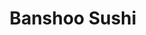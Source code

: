 ---
layout: place
title: "Banshoo Sushi"
permalink: /florida/orlando/banshoo-sushi.html
stateAbbr: FL
stateName: Florida
cityName: Orlando
place_id: ChIJab2b9zZ-54gR1tZL34SkRx0
photos:
  - name: >-
      places/ChIJab2b9zZ-54gR1tZL34SkRx0/photos/AeeoHcI6LFdXly_6RipNgChLMFIgcbydB8fPg6vncIt3njnh129_xEZV--JOacoWek-qhfBcbbcR3JYTc8tXS4uEZqDm0N4MFTdWHaKKg8xgHLH-I7-T8FCBIW30Qi1j4rB0cdKDBGTzzz59-qGHgzP-UsZ9pGfy-Rl8QYoIs9Tk6B57ROx1g_8Av-0_otNBq-V7kK665WNXwtugIVwG9qzv-ds0Vi6RHfN30k_KfQJPVdn50UD1G3w3brwM0LItoPSD958dwcX9neLLdkLXllMrnLsnfbHd51d5Vo2Y2KZVRAbaY8F4hY0f4tfF0HG7hmnQVzWMXMUjipckWwGxQ56sY1YTinkYKlw4DNgGa4CCB1BQ6hCUpcHlZW5ebmfM_Jo8pj2b4te06lIx-zjNAnzSpOSEBhrsSD38Dl2vi5bi9IBmun5b
    widthPx: 4800
    heightPx: 2700
    authorAttributions:
      - displayName: Jackson Longan
        uri: https://maps.google.com/maps/contrib/108136555990475173578
        photoUri: >-
          https://lh3.googleusercontent.com/a-/ALV-UjUo-unJTWi-Py6z-vaIt0U4U2k9mA36YjRObtaKA2rlIFdqbmhJ3g=s100-p-k-no-mo
    flagContentUri: >-
      https://www.google.com/local/imagery/report/?cb_client=maps_api_places.places_api&image_key=!1e10!2sCIHM0ogKEICAgIDH1rai0AE&hl=en-US
    googleMapsUri: >-
      https://www.google.com/maps/place//data=!3m4!1e2!3m2!1sCIHM0ogKEICAgIDH1rai0AE!2e10!4m2!3m1!1s0x88e77e36f79bbd69:0x1d47a484df4bd6d6
  - name: >-
      places/ChIJab2b9zZ-54gR1tZL34SkRx0/photos/AeeoHcL7qS6cP42uGOnUhmFX3Y8OFOhIzv52U-oFpOOBiFZrgT71SXdxCVxW5q2MunD5suMKD-kkocVo_-bPOX16QHeg2nL-99A8lf4VuNvrjWfIXp9zCJE5T-2BuFZZGh-HvZznQOm7nI0Yli5XMSM-uHwymC7JnNUtypiAiRdJIi7p9eqHvJR9X8ogE4-gyjJInnhBLfHAxReklZBQwc4gWyyURYV2izv1fZABBf2P_mO2FvN7ksh6NkVIcrG8DwbIjNzSlSK5U8Z0eva799EKP7nOzfvVlb_1s62iMwNFR53dnoIOdwgHX_hEIehkP7bxWGP38bdHoGoTrWiA11cErSu-jiJvRCqp3qs29Uo5fixLh-xcJE7Wo65PAWBh0I9nqiq-dORT0FaPO8AzStBIpiIidY-iDEEBDsQzMsJMmuJ-hQ
    widthPx: 2700
    heightPx: 4800
    authorAttributions:
      - displayName: Jackson Longan
        uri: https://maps.google.com/maps/contrib/108136555990475173578
        photoUri: >-
          https://lh3.googleusercontent.com/a-/ALV-UjUo-unJTWi-Py6z-vaIt0U4U2k9mA36YjRObtaKA2rlIFdqbmhJ3g=s100-p-k-no-mo
    flagContentUri: >-
      https://www.google.com/local/imagery/report/?cb_client=maps_api_places.places_api&image_key=!1e10!2sCIHM0ogKEICAgIDH1raiUA&hl=en-US
    googleMapsUri: >-
      https://www.google.com/maps/place//data=!3m4!1e2!3m2!1sCIHM0ogKEICAgIDH1raiUA!2e10!4m2!3m1!1s0x88e77e36f79bbd69:0x1d47a484df4bd6d6
  - name: >-
      places/ChIJab2b9zZ-54gR1tZL34SkRx0/photos/AeeoHcIIz3rIWbX56Onmb4IXNR1GMw9Sg3sHIp64XJ0cjM7ZWIOgLPbkFJeM87z2NObLRRigRR0d0z1UT_-lFzSF6q_lJbZ46IL4tQByiBgONqDxZCE99dV6PGx4VyipVmCUMSBtcmm7WT8wLThr4tEhIcQqUPUnKrkicD497WpxJfTf_vMeAHEa9Df264ln7NBYMtbpkbCrheuNnB-fv-BTpCSxycsDZTiPwN_9ux70N8IECfPtDWLagYFmHdlpWwRAQClbEsviEp86qVlo5WxZ6mlPge7_4UD9NxCCeCT1yLsTTd0DmQDHdSSKs-g258uxtSnMGBy4kPsrvOG4aS6ta1yzA2dArVdKeti1UcuGry32A3-UjbpJgGS-BJV5AHLHkmNfJNR0jMq48BzR3nDCWOlp8sfQpJN1pl0ooB8glqgwNofB
    widthPx: 4160
    heightPx: 3120
    authorAttributions:
      - displayName: Candice Allen
        uri: https://maps.google.com/maps/contrib/107186128549557572144
        photoUri: >-
          https://lh3.googleusercontent.com/a-/ALV-UjV_Ehzoyqq5Z4UEF48lwwKZktYMwG6j-6C4uH-Q0BKINc17pQQj=s100-p-k-no-mo
    flagContentUri: >-
      https://www.google.com/local/imagery/report/?cb_client=maps_api_places.places_api&image_key=!1e10!2sCIHM0ogKEICAgICk59XU2gE&hl=en-US
    googleMapsUri: >-
      https://www.google.com/maps/place//data=!3m4!1e2!3m2!1sCIHM0ogKEICAgICk59XU2gE!2e10!4m2!3m1!1s0x88e77e36f79bbd69:0x1d47a484df4bd6d6
  - name: >-
      places/ChIJab2b9zZ-54gR1tZL34SkRx0/photos/AeeoHcIV8HRSB-jjqPpv2T4xRZlcoJx-fdpV6Mq6vyCwwYRESEvWwQv964CJcQOyLX4z4bMF6Lu1aRjO04NlmSMeP8W1lplI51Lz8VmO3TVAMxtnS2_TyTwEFzXTdaMjn6PaDVOWZT9JX3wwbsx41dyuNTF4AyRQ1Fh1BbVquhX7764gH6jA8WnsbgG0oKH2Rj_SwvLwUIiKIR_C0xidznTOP_ysqyV6wnzhj3d4N-9WuN5LXTsRw59EwFK-XJxUgy_lKUXhIWxCHa9qBV09W_KTPhf13d4kKiXeuJ6OEtFbpk_RqYCZ3rjWcHuClqHlmblEI-IC2JJiH4UV19aMQrk6ouUGLmpQYg6MvjuXWBBDDv_A9D5TYFs2H-20QOmPvMKQLZfrR5h83gZdinM6VtLDXEKVJQiGl10NQOq_zlGu5cNlKbP_
    widthPx: 4032
    heightPx: 1960
    authorAttributions:
      - displayName: Megan Coburn
        uri: https://maps.google.com/maps/contrib/112109857260279978240
        photoUri: >-
          https://lh3.googleusercontent.com/a-/ALV-UjUo1tufYP6YKm7YhnReONzqvySFZUQrEllMCkuBVw3ehED_WX9ZgQ=s100-p-k-no-mo
    flagContentUri: >-
      https://www.google.com/local/imagery/report/?cb_client=maps_api_places.places_api&image_key=!1e10!2sCIHM0ogKEICAgIDkrJuk-gE&hl=en-US
    googleMapsUri: >-
      https://www.google.com/maps/place//data=!3m4!1e2!3m2!1sCIHM0ogKEICAgIDkrJuk-gE!2e10!4m2!3m1!1s0x88e77e36f79bbd69:0x1d47a484df4bd6d6
  - name: >-
      places/ChIJab2b9zZ-54gR1tZL34SkRx0/photos/AeeoHcJS6syhr_Yg1jjgGaILanHwNx3uEqRMgsUJP3r0gQEehumKruh8STqA0sN2AAOWMvpCcamCh5DaPf8H9Jm8Zhy1D3Izt-BylkSjQ-kfA0k9ykQ4VXUXLcUXG9DHtmoy_JPYBph6nPcSqrmJuJqBa4wioIiYSo3MU_nz3JzodkAbVRedY02XfJ-un7Ixn7A2ClLnrqnoyA8jIV8UAacZl3AGI0lqZtKpxLz2v3viyKizu_iOwMGVI26KmSVmbobMfBrdDc00TknGPI1hQBMINkuAu88yjhKxxRGQU1o8OtIHmDhdefV4in6v5Tq2HIUl5SG5BXN7q1pESkpuHlhBcJw4AxJ4hC_65KNPVciyCkrkH0hd_FNZEW2-ulvOp6CdzPhEvvlBEL-hHvKBhG_vRoHxmDQWmz26uvP4mR6Sukv86lw
    widthPx: 3036
    heightPx: 4048
    authorAttributions:
      - displayName: Michael Hildebrand
        uri: https://maps.google.com/maps/contrib/105214874410524808477
        photoUri: >-
          https://lh3.googleusercontent.com/a-/ALV-UjW8webO6jFx7ibgfTzS1JwU4L5lYC4PRYcM7VYOtVhsoMXFFNpwQg=s100-p-k-no-mo
    flagContentUri: >-
      https://www.google.com/local/imagery/report/?cb_client=maps_api_places.places_api&image_key=!1e10!2sCIHM0ogKEICAgICk1P-02AE&hl=en-US
    googleMapsUri: >-
      https://www.google.com/maps/place//data=!3m4!1e2!3m2!1sCIHM0ogKEICAgICk1P-02AE!2e10!4m2!3m1!1s0x88e77e36f79bbd69:0x1d47a484df4bd6d6
  - name: >-
      places/ChIJab2b9zZ-54gR1tZL34SkRx0/photos/AeeoHcIco6xfNGoZpHYwSc98BaA9q5G14NqvC445l5k3QXSCtN1aSQmNZLSsrFkuKQXWf82OnKT6ojzKgSpUZ24JHFeGDmyDwngyxEVcNeLJsDmREPDmqyayO9vNAytauAW0EU0kqwYzUL39PEVVpBrBakdyan3vYJRjB-ozHFxL90cCeeE9uqfgoadre4BHJCcRGFyKtyYiOBJfT1gsiOIITY3iOMVulZgefjiFiTAFm13Fj3OpbNnxEHNmP_DsrOa2_NfO9IrcUGlwSl0hduHPDPOKrZv0oaAzDgHmfi9ms9qOqYe-j8G3nGDd4QfbnGmXtOSHegGgse5GXvY_PrLCwqilEWWEmlZUYMFSlP0WxxfwzMWe51unsd7VPPNg3psaG4I-8Z3YXm1otC3PfbGiZNpHSCgIB96LCSYwPvFuIl52gQ
    widthPx: 1960
    heightPx: 4032
    authorAttributions:
      - displayName: Megan Coburn
        uri: https://maps.google.com/maps/contrib/112109857260279978240
        photoUri: >-
          https://lh3.googleusercontent.com/a-/ALV-UjUo1tufYP6YKm7YhnReONzqvySFZUQrEllMCkuBVw3ehED_WX9ZgQ=s100-p-k-no-mo
    flagContentUri: >-
      https://www.google.com/local/imagery/report/?cb_client=maps_api_places.places_api&image_key=!1e10!2sCIHM0ogKEICAgICkgffYew&hl=en-US
    googleMapsUri: >-
      https://www.google.com/maps/place//data=!3m4!1e2!3m2!1sCIHM0ogKEICAgICkgffYew!2e10!4m2!3m1!1s0x88e77e36f79bbd69:0x1d47a484df4bd6d6
  - name: >-
      places/ChIJab2b9zZ-54gR1tZL34SkRx0/photos/AeeoHcIDKDj-6xQAet7cAVyM8DuDQJGpA7McydQ-mYAQzX0gknIHXosHovOrjze8cFLnYPNgCG6lja9RTovW7uWzFDxLW3595El4Psl5T4dO7nRcLc7bqJ-FckluWbvjFte32phsOKt7ZeYkU0fUg0rzCRwYC4Wrq_fxzApsZ6WN7jwqGPUSRIcbC-UF8PJrA_y7AEQ5nZYLKx2puMKxIsE3dx9AJHLAcu0P5mlBPaIyOn2xgTNX5LtweQS7KYAtb9I5_ScIaBQWGZN6B-l0W2wxlT81m21fDQeSjTLXwwYiqnpJnrJd8HoB9T99liCEk9qmeazNX7O5Nen2fK6MG7c3PRTiedjXGLcUHws9C-D-7dpIL2J3C2QSU9w3vza804G50D5wj9PvqdK7xSvHTkCVh8ZzVf7BHOQtRydo4j7xttUnC6Ic
    widthPx: 4032
    heightPx: 2407
    authorAttributions:
      - displayName: Shane Paris
        uri: https://maps.google.com/maps/contrib/115053058872392481970
        photoUri: >-
          https://lh3.googleusercontent.com/a-/ALV-UjVFkRPJqF8ZUJob62kw8K3Q782Osyg-wwhSprzwF1H0pMHIn48=s100-p-k-no-mo
    flagContentUri: >-
      https://www.google.com/local/imagery/report/?cb_client=maps_api_places.places_api&image_key=!1e10!2sCIHM0ogKEICAgIDaqPju4AE&hl=en-US
    googleMapsUri: >-
      https://www.google.com/maps/place//data=!3m4!1e2!3m2!1sCIHM0ogKEICAgIDaqPju4AE!2e10!4m2!3m1!1s0x88e77e36f79bbd69:0x1d47a484df4bd6d6
  - name: >-
      places/ChIJab2b9zZ-54gR1tZL34SkRx0/photos/AeeoHcKcnTC11vjPtwlvxWZ9u2E6a6I3FY5lrQ7QstNRKuyvMYhYFMYt-BBCEk9gF6Q4d1DQfiJpv0rEGAYof2LCVUp5ybzj-vpLTeYpqWjtnwXjR-1g53gTRYc3N5fL2_dlOyAc4wtL8NmaC1MYYbSowd7QHjDHf5ho8yyFdwm0r8oi7qOwH4h3_yC-zebsMMk51VrkLmQ-g4bZIB-L8Dl-751_lcLgcKfOfoREqg3OfAVHQixmIzzX3onLzqqtEUxyulplhXAAG9av_BCYxD7jUeuhVfBHaz7ZIV3A-943apQsrL4ssNhIXUVIjr7F8aOLmi3fFvhhwlOY6mY-cmDUMshXX14JHxPCULfwXaO47wT0rBQthpL6FyDOM_-eqAVvqTR08-Z9OruCb1p_nafRlKNUyzlI_7UGVkEZrjebAGFQjIbI
    widthPx: 1960
    heightPx: 4032
    authorAttributions:
      - displayName: Megan Coburn
        uri: https://maps.google.com/maps/contrib/112109857260279978240
        photoUri: >-
          https://lh3.googleusercontent.com/a-/ALV-UjUo1tufYP6YKm7YhnReONzqvySFZUQrEllMCkuBVw3ehED_WX9ZgQ=s100-p-k-no-mo
    flagContentUri: >-
      https://www.google.com/local/imagery/report/?cb_client=maps_api_places.places_api&image_key=!1e10!2sCIHM0ogKEICAgIDkrOv40QE&hl=en-US
    googleMapsUri: >-
      https://www.google.com/maps/place//data=!3m4!1e2!3m2!1sCIHM0ogKEICAgIDkrOv40QE!2e10!4m2!3m1!1s0x88e77e36f79bbd69:0x1d47a484df4bd6d6
  - name: >-
      places/ChIJab2b9zZ-54gR1tZL34SkRx0/photos/AeeoHcL1SOUcFlAr_yNivWKPuSxUPTWAgN0mGU65yPqVyMEq2hjkfyURMxgeP_vJFLNlcIitCuyJj3eavEfwIzApV2m8McJxg_kwJbzZJWMuz8R_yisu7PH8ZMdo8iaSmfVHZc1p79XjLBpH8qK5iQORFuTZHZjGFKOGqVe4DmRto95fkQ6DrX6hm_NYcsW_M0gy3_4o8rDvdPafTUG_P8_z7SNqx4BUEZMGTif35bJmj_42FMk_siUuGCY0jE12BNLWxhl5DZoGarMfO5c7L6bB0YZnWg4fy5POGXIi5IhQNswLpC_4ecp8ErN9YX-oYkz2w4JwfOJCsWyeg3Mq6OWkpTOxFXDoiZ2rs7oCIB91J6Du21iDBV1c0fwx-rMDaXYtphnQR_JJoyX8FWpf_8ojt_z6ifDfyaizp_tifRwuul2kkw
    widthPx: 1960
    heightPx: 4032
    authorAttributions:
      - displayName: Megan Coburn
        uri: https://maps.google.com/maps/contrib/112109857260279978240
        photoUri: >-
          https://lh3.googleusercontent.com/a-/ALV-UjUo1tufYP6YKm7YhnReONzqvySFZUQrEllMCkuBVw3ehED_WX9ZgQ=s100-p-k-no-mo
    flagContentUri: >-
      https://www.google.com/local/imagery/report/?cb_client=maps_api_places.places_api&image_key=!1e10!2sCIHM0ogKEICAgICkgefjAQ&hl=en-US
    googleMapsUri: >-
      https://www.google.com/maps/place//data=!3m4!1e2!3m2!1sCIHM0ogKEICAgICkgefjAQ!2e10!4m2!3m1!1s0x88e77e36f79bbd69:0x1d47a484df4bd6d6
  - name: >-
      places/ChIJab2b9zZ-54gR1tZL34SkRx0/photos/AeeoHcLn_5sQS6M9tuj2UUVRfWtCixHv8A5nX8Ov8tl2n5Ryb4h04wV5F5OZGwaWuubz8S-S7jX5wFFaVG5yDqiawCx-vo4nVNr6s5rI-CoZST51LDAbPePKqYBx68HUm5oy-FP6f4w34NnpN9ji42TJ5cvfWThME4CINk2ItuLtLd0qzqFZwBXHqn8yUS-q6uQcYa_oX_syx073pShyHg0B6oLuYdZ0WyzPSwYteRwn-1BEecDEgw9m2RomBdUHsMcYHH-DFBcuB_0zd0aM6kcdlHSHhmT9B1RsDMFik69EU_WFyVAwVetbmItQrZRiQzNFFLb-TQdiqTM3PiToBPvWPueYz-iU1OTps4ZKSBK8IjW-IrnT6vG1M2ZL5kW4HSTcqeyHYEcLnsapiHvuteMlz2oAyzZGaLM9AnyPzKEXoZMt6g
    widthPx: 1960
    heightPx: 4032
    authorAttributions:
      - displayName: Megan Coburn
        uri: https://maps.google.com/maps/contrib/112109857260279978240
        photoUri: >-
          https://lh3.googleusercontent.com/a-/ALV-UjUo1tufYP6YKm7YhnReONzqvySFZUQrEllMCkuBVw3ehED_WX9ZgQ=s100-p-k-no-mo
    flagContentUri: >-
      https://www.google.com/local/imagery/report/?cb_client=maps_api_places.places_api&image_key=!1e10!2sCIHM0ogKEICAgICkgefBQw&hl=en-US
    googleMapsUri: >-
      https://www.google.com/maps/place//data=!3m4!1e2!3m2!1sCIHM0ogKEICAgICkgefBQw!2e10!4m2!3m1!1s0x88e77e36f79bbd69:0x1d47a484df4bd6d6
address: 9840 International Dr Restaurants, Orlando, FL 32819, USA
street: 9840 International Dr Restaurants
city: Orlando
state: FL
zip: '32819'
country: USA
neighborhood: null
latitude: '28.423808'
longitude: '-81.464215'
accessibility_options:
  wheelchairAccessibleParking: true
  wheelchairAccessibleEntrance: true
  wheelchairAccessibleRestroom: true
  wheelchairAccessibleSeating: true
business_status: OPERATIONAL
name: Banshoo Sushi
google_maps_links:
  directionsUri: >-
    https://www.google.com/maps/dir//''/data=!4m7!4m6!1m1!4e2!1m2!1m1!1s0x88e77e36f79bbd69:0x1d47a484df4bd6d6!3e0
  placeUri: https://maps.google.com/?cid=2109835841035294422
  writeAReviewUri: >-
    https://www.google.com/maps/place//data=!4m3!3m2!1s0x88e77e36f79bbd69:0x1d47a484df4bd6d6!12e1
  reviewsUri: >-
    https://www.google.com/maps/place//data=!4m4!3m3!1s0x88e77e36f79bbd69:0x1d47a484df4bd6d6!9m1!1b1
  photosUri: >-
    https://www.google.com/maps/place//data=!4m3!3m2!1s0x88e77e36f79bbd69:0x1d47a484df4bd6d6!10e5
primary_type: Sushi Restaurant
opening_hours:
  regular: null
  current: null
secondary_opening_hours:
  regular:
    weekdayDescriptions: null
    type: null
  current:
    weekdayDescriptions: null
    type: null
phone: (407) 996-9840
price_level: null
price_range: $30 &ndash; $50
rating: '3.8'
rating_count: 50
website: http://www.rosencentre.com/dining-and-recreation/banshoo-sushi-bar/
description: >-
  Modern sushi bar in the Rosen Centre Hotel serving inventive maki &
  Japanese-style seafood dishes.
reviews:
  - name: >-
      places/ChIJab2b9zZ-54gR1tZL34SkRx0/reviews/ChdDSUhNMG9nS0VJQ0FnSURIMXJhaTRBRRAB
    relativePublishTimeDescription: 7 months ago
    rating: 4
    text:
      text: >-
        Restaurant Review: Sushi Bar at Rosen Centre Hotel, Orlando


        ⭐⭐⭐⭐


        I recently had the pleasure of dining at the sushi bar inside the Rosen
        Centre Hotel in Orlando, and it was a delightful experience. Sitting at
        the bar allowed me to watch the skilled sushi chef prepare each dish,
        which added an enjoyable element of entertainment to my meal.


        The sushi itself was absolutely amazing—fresh, flavorful, and
        beautifully presented. It’s clear that a lot of care went into the
        preparation, and I truly appreciated the artistry involved.


        While my server was friendly, she seemed quite busy, which resulted in a
        longer wait for my check. This was a minor inconvenience, but it didn't
        overshadow the overall experience.


        As expected for a restaurant located in a fancy hotel, the prices were a
        bit inflated, but the quality of the food made it worth it in my
        opinion.


        Overall, I had a pleasant dining experience at the sushi bar and would
        recommend it to anyone looking for delicious sushi in a nice setting.
        I’ll definitely keep this place in mind for my next visit to Orlando!
      languageCode: en
    originalText:
      text: >-
        Restaurant Review: Sushi Bar at Rosen Centre Hotel, Orlando


        ⭐⭐⭐⭐


        I recently had the pleasure of dining at the sushi bar inside the Rosen
        Centre Hotel in Orlando, and it was a delightful experience. Sitting at
        the bar allowed me to watch the skilled sushi chef prepare each dish,
        which added an enjoyable element of entertainment to my meal.


        The sushi itself was absolutely amazing—fresh, flavorful, and
        beautifully presented. It’s clear that a lot of care went into the
        preparation, and I truly appreciated the artistry involved.


        While my server was friendly, she seemed quite busy, which resulted in a
        longer wait for my check. This was a minor inconvenience, but it didn't
        overshadow the overall experience.


        As expected for a restaurant located in a fancy hotel, the prices were a
        bit inflated, but the quality of the food made it worth it in my
        opinion.


        Overall, I had a pleasant dining experience at the sushi bar and would
        recommend it to anyone looking for delicious sushi in a nice setting.
        I’ll definitely keep this place in mind for my next visit to Orlando!
      languageCode: en
    authorAttribution:
      displayName: Jackson Longan
      uri: https://www.google.com/maps/contrib/108136555990475173578/reviews
      photoUri: >-
        https://lh3.googleusercontent.com/a-/ALV-UjUo-unJTWi-Py6z-vaIt0U4U2k9mA36YjRObtaKA2rlIFdqbmhJ3g=s128-c0x00000000-cc-rp-mo-ba4
    publishTime: '2024-09-15T16:59:18.751829Z'
    flagContentUri: >-
      https://www.google.com/local/review/rap/report?postId=ChdDSUhNMG9nS0VJQ0FnSURIMXJhaTRBRRAB&d=17924085&t=1
    googleMapsUri: >-
      https://www.google.com/maps/reviews/data=!4m6!14m5!1m4!2m3!1sChdDSUhNMG9nS0VJQ0FnSURIMXJhaTRBRRAB!2m1!1s0x88e77e36f79bbd69:0x1d47a484df4bd6d6
  - name: >-
      places/ChIJab2b9zZ-54gR1tZL34SkRx0/reviews/ChZDSUhNMG9nS0VJQ0FnSURRN09DTkNBEAE
    relativePublishTimeDescription: 7 years ago
    rating: 5
    text:
      text: >-
        Excellent. Was sad they closed early on Monday.


        Came back Tuesday, and boy I am glad I did. I'm here all week so will
        likely come back again before I leave Orlando.


        The Ceviche special was unbelievable. I also got the banshoo and
        emperor, which were good. The chef made us his signature roll, which was
        my favorite actually.


        The pearl sake was good, sort of expensive.


        For only having one chef, he got us our food reasonably quickly, made
        right in front of us. He definitely put some effort into the
        presentation.
      languageCode: en
    originalText:
      text: >-
        Excellent. Was sad they closed early on Monday.


        Came back Tuesday, and boy I am glad I did. I'm here all week so will
        likely come back again before I leave Orlando.


        The Ceviche special was unbelievable. I also got the banshoo and
        emperor, which were good. The chef made us his signature roll, which was
        my favorite actually.


        The pearl sake was good, sort of expensive.


        For only having one chef, he got us our food reasonably quickly, made
        right in front of us. He definitely put some effort into the
        presentation.
      languageCode: en
    authorAttribution:
      displayName: Michael Hildebrand
      uri: https://www.google.com/maps/contrib/105214874410524808477/reviews
      photoUri: >-
        https://lh3.googleusercontent.com/a-/ALV-UjW8webO6jFx7ibgfTzS1JwU4L5lYC4PRYcM7VYOtVhsoMXFFNpwQg=s128-c0x00000000-cc-rp-mo-ba4
    publishTime: '2017-11-29T23:50:31.646Z'
    flagContentUri: >-
      https://www.google.com/local/review/rap/report?postId=ChZDSUhNMG9nS0VJQ0FnSURRN09DTkNBEAE&d=17924085&t=1
    googleMapsUri: >-
      https://www.google.com/maps/reviews/data=!4m6!14m5!1m4!2m3!1sChZDSUhNMG9nS0VJQ0FnSURRN09DTkNBEAE!2m1!1s0x88e77e36f79bbd69:0x1d47a484df4bd6d6
  - name: >-
      places/ChIJab2b9zZ-54gR1tZL34SkRx0/reviews/ChZDSUhNMG9nS0VJQ0FnSURmNDhDcEtnEAE
    relativePublishTimeDescription: 3 months ago
    rating: 2
    text:
      text: >-
        Impossible to call or order online (it's inside Rosen) center). Long
        wait, but they were apologetic :-) No miso soup
      languageCode: en
    originalText:
      text: >-
        Impossible to call or order online (it's inside Rosen) center). Long
        wait, but they were apologetic :-) No miso soup
      languageCode: en
    authorAttribution:
      displayName: Valentin Polishchuk
      uri: https://www.google.com/maps/contrib/117871268795827032326/reviews
      photoUri: >-
        https://lh3.googleusercontent.com/a-/ALV-UjUZAoeri-3PT_LrSXxJFDzU6ATjt9Q5cE3RWDLTiLKtNpvjC4VQ=s128-c0x00000000-cc-rp-mo-ba3
    publishTime: '2025-01-09T22:57:11.069540Z'
    flagContentUri: >-
      https://www.google.com/local/review/rap/report?postId=ChZDSUhNMG9nS0VJQ0FnSURmNDhDcEtnEAE&d=17924085&t=1
    googleMapsUri: >-
      https://www.google.com/maps/reviews/data=!4m6!14m5!1m4!2m3!1sChZDSUhNMG9nS0VJQ0FnSURmNDhDcEtnEAE!2m1!1s0x88e77e36f79bbd69:0x1d47a484df4bd6d6
  - name: >-
      places/ChIJab2b9zZ-54gR1tZL34SkRx0/reviews/ChZDSUhNMG9nS0VJQ0FnSUNMNFBhRlpnEAE
    relativePublishTimeDescription: 10 months ago
    rating: 1
    text:
      text: >-
        We have placed an order for the tempura roll after a whole voleyball
        session in Nationals, and one hour later we told us they did not have
        the ingredients. This was at 10.45 pm they closed the kitchen, what a
        fiasco, we had to eat a hamburger and talk to the  manager to be able to
        do so

        Terrible experience at the Rosen centre for volleyball Nationals

        Unfortunately we were looking forward for this event the whole season…
      languageCode: en
    originalText:
      text: >-
        We have placed an order for the tempura roll after a whole voleyball
        session in Nationals, and one hour later we told us they did not have
        the ingredients. This was at 10.45 pm they closed the kitchen, what a
        fiasco, we had to eat a hamburger and talk to the  manager to be able to
        do so

        Terrible experience at the Rosen centre for volleyball Nationals

        Unfortunately we were looking forward for this event the whole season…
      languageCode: en
    authorAttribution:
      displayName: Carmen Villabona
      uri: https://www.google.com/maps/contrib/117745278042711359462/reviews
      photoUri: >-
        https://lh3.googleusercontent.com/a-/ALV-UjWyti74CdROm1mR1ww8NlbF_BaYUMJ6Hr8mnwCWSjZEpbGVKW0=s128-c0x00000000-cc-rp-mo
    publishTime: '2024-06-14T02:51:18.438304Z'
    flagContentUri: >-
      https://www.google.com/local/review/rap/report?postId=ChZDSUhNMG9nS0VJQ0FnSUNMNFBhRlpnEAE&d=17924085&t=1
    googleMapsUri: >-
      https://www.google.com/maps/reviews/data=!4m6!14m5!1m4!2m3!1sChZDSUhNMG9nS0VJQ0FnSUNMNFBhRlpnEAE!2m1!1s0x88e77e36f79bbd69:0x1d47a484df4bd6d6
  - name: >-
      places/ChIJab2b9zZ-54gR1tZL34SkRx0/reviews/ChZDSUhNMG9nS0VJQ0FnSUNlM29EaVlBEAE
    relativePublishTimeDescription: 2 years ago
    rating: 4
    text:
      text: >-
        Really good sushi.  I had several rolls over 2 days and they were all
        large and well made with fresh seafood.  The service was also top
        notch.  If your staying in the hotel, this is a must visit location.
      languageCode: en
    originalText:
      text: >-
        Really good sushi.  I had several rolls over 2 days and they were all
        large and well made with fresh seafood.  The service was also top
        notch.  If your staying in the hotel, this is a must visit location.
      languageCode: en
    authorAttribution:
      displayName: Brian Gallagher
      uri: https://www.google.com/maps/contrib/111051738856367752945/reviews
      photoUri: >-
        https://lh3.googleusercontent.com/a-/ALV-UjX0FrWnse8HDaCOFl82bA_MwUOfzLXizT9CNCIqoBNTtv8FaMhW=s128-c0x00000000-cc-rp-mo-ba4
    publishTime: '2022-09-14T20:34:45.820123Z'
    flagContentUri: >-
      https://www.google.com/local/review/rap/report?postId=ChZDSUhNMG9nS0VJQ0FnSUNlM29EaVlBEAE&d=17924085&t=1
    googleMapsUri: >-
      https://www.google.com/maps/reviews/data=!4m6!14m5!1m4!2m3!1sChZDSUhNMG9nS0VJQ0FnSUNlM29EaVlBEAE!2m1!1s0x88e77e36f79bbd69:0x1d47a484df4bd6d6
parking_options:
  freeParkingLot: true
  freeStreetParking: true
payment_options:
  acceptsCreditCards: true
  acceptsCashOnly: false
allow_dogs: null
curbside_pickup: null
delivery: false
dine_in: true
good_for_children: null
good_for_groups: null
good_for_sports: false
live_music: false
menu_for_children: null
outdoor_seating: null
reservable: true
restroom: true
serves_beer: true
serves_breakfast: null
serves_brunch: true
serves_cocktails: null
serves_coffee: null
serves_dinner: true
serves_dessert: true
serves_lunch: true
serves_vegetarian_food: null
serves_wine: true
takeout: true

---